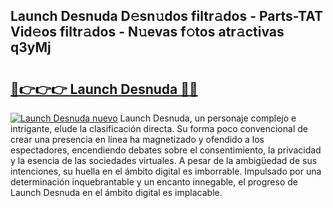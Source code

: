 ## Launch Desnuda D𝚎sn𝚞dos filtr𝚊dos - Parts-TAT Vid𝚎os filtr𝚊dos - N𝚞evas f𝚘tos atr𝚊ctivas q3yMj

# <h2><a href="http://mb10p0.tromn.icu/?c=Launch+Desnuda">🔗👉👉👉 Launch Desnuda 🔗🔗</a></h2>

[![Launch Desnuda nuevo](https://i.imgur.com/pEAQMta.gif)](http://mb10p0.tromn.icu/?c=Launch+Desnuda)
Launch Desnuda, un personaje complejo e intrigante, elude la clasificación directa. Su forma poco convencional de crear una presencia en línea ha magnetizado y ofendido a los espectadores, encendiendo debates sobre el consentimiento, la privacidad y la esencia de las sociedades virtuales. A pesar de la ambigüedad de sus intenciones, su huella en el ámbito digital es imborrable. Impulsado por una determinación inquebrantable y un encanto innegable, el progreso de Launch Desnuda en el ámbito digital es implacable.

